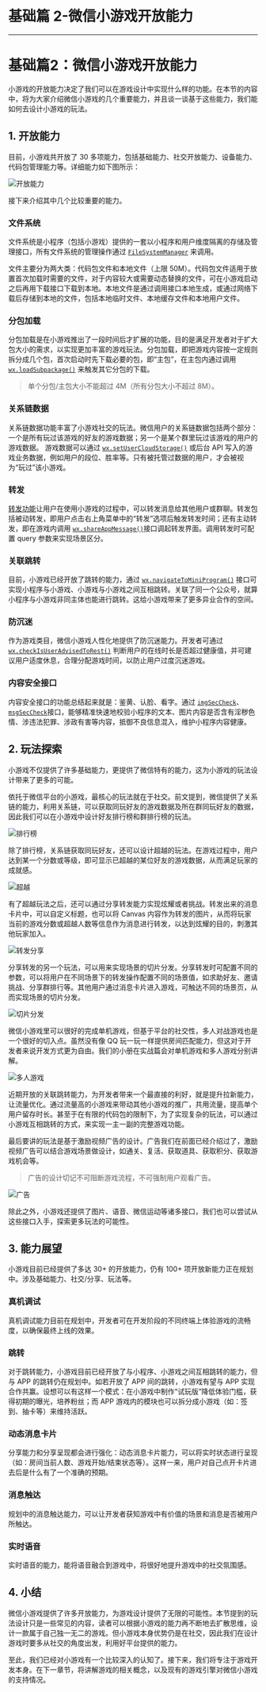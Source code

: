 
# 基础篇 2-微信小游戏开放能力
---

# 基础篇2：微信小游戏开放能力

小游戏的开放能力决定了我们可以在游戏设计中实现什么样的功能。在本节的内容中，将为大家介绍微信小游戏的几个重要能力，并且谈一谈基于这些能力，我们能如何去设计小游戏的玩法。

## 1\. 开放能力

目前，小游戏共开放了 30 多项能力，包括基础能力、社交开放能力、设备能力、代码包管理能力等。详细能力如下图所示：

![开放能力](https://p1-jj.byteimg.com/tos-cn-i-t2oaga2asx/gold-user-assets/2018/9/13/165d34527647ad4a~tplv-t2oaga2asx-image.image)

接下来介绍其中几个比较重要的能力。

### 文件系统

文件系统是小程序（包括小游戏）提供的一套以小程序和用户维度隔离的存储及管理接口，所有文件系统的管理操作通过 [`FileSystemManager`](https://developers.weixin.qq.com/minigame/dev/document/file/FileSystemManager.html) 来调用。

文件主要分为两大类：代码包文件和本地文件（上限 50M）。代码包文件适用于放置首次加载时需要的文件，对于内容较大或需要动态替换的文件，可在小游戏启动之后再用下载接口下载到本地。本地文件是通过调用接口本地生成，或通过网络下载后存储到本地的文件，包括本地临时文件、本地缓存文件和本地用户文件。

### 分包加载

分包加载是在小游戏推出了一段时间后才扩展的功能，目的是满足开发者对于扩大包大小的需求，以实现更加丰富的游戏玩法。分包加载，即把游戏内容按一定规则拆分成几个包，首次启动时先下载必要的包，即“主包”，在主包内通过调用 [`wx.loadSubpackage()`](https://developers.weixin.qq.com/minigame/dev/document/subpackages/wx.loadSubpackage.html) 来触发其它分包的下载。

> 单个分包/主包大小不能超过 4M（所有分包大小不超过 8M）。

### 关系链数据

关系链数据功能丰富了小游戏社交的玩法。微信用户的关系链数据包括两个部分：一个是所有玩过该游戏的好友的游戏数据；另一个是某个群里玩过该游戏的用户的游戏数据。 游戏数据可以通过 [`wx.setUserCloudStorage()`](https://developers.weixin.qq.com/minigame/dev/document/open-api/data/wx.setUserCloudStorage.html) 或后台 API 写入的游戏业务数据，例如用户的段位、胜率等。只有被托管过数据的用户，才会被视为“玩过”该小游戏。

### 转发

[转发功能](https://developers.weixin.qq.com/minigame/dev/tutorial/open-ability/share.html)让用户在使用小游戏的过程中，可以转发消息给其他用户或群聊。转发包括被动转发，即用户点击右上角菜单中的“转发”选项后触发转发时间；还有主动转发，即在游戏内调用 [`wx.shareAppMessage()`](https://developers.weixin.qq.com/minigame/dev/document/share/wx.shareAppMessage.html)接口调起转发界面。调用转发时可配置 query 参数来实现场景区分。

### 关联跳转

目前，小游戏已经开放了跳转的能力，通过 [`wx.navigateToMiniProgram()`](https://developers.weixin.qq.com/minigame/dev/api/open-api/miniprogram-navigate/wx.navigateToMiniProgram.html) 接口可实现小程序与小游戏、小游戏与小游戏之间互相跳转。关联了同一个公众号，就算小程序与小游戏非同主体也能进行跳转。这给小游戏带来了更多异业合作的空间。

### 防沉迷

作为游戏类目，微信小游戏人性化地提供了防沉迷能力。开发者可通过 [`wx.checkIsUserAdvisedToRest()`](https://developers.weixin.qq.com/minigame/dev/document/open-api/anti-addiction/wx.checkIsUserAdvisedToRest.html) 判断用户的在线时长是否超过健康值，并可建议用户适度休息，合理分配游戏时间，以防止用户过度沉迷游戏。

### 内容安全接口

内容安全接口的功能总结起来就是：鉴黄、认脸、看字。通过 [`imgSecCheck`](https://developers.weixin.qq.com/minigame/dev/document/open-api/sec-check/imgSecCheck.html)、[`msgSecCheck`](https://developers.weixin.qq.com/minigame/dev/document/open-api/sec-check/msgSecCheck.html)接口，能够精准快速地校验小程序的文本、图片内容是否含有淫秽色情、涉违法犯罪、涉政有害等内容，抵御不良信息混入，维护小程序内容健康。

## 2\. 玩法探索

小游戏不仅提供了许多基础能力，更提供了微信特有的能力，这为小游戏的玩法设计带来了更多的可能。

依托于微信平台的小游戏，最核心的玩法就在于社交。前文提到，微信提供了关系链的能力，利用关系链，可以获取同玩好友的游戏数据及所在群同玩好友的数据，因此我们可以在小游戏中设计好友排行榜和群排行榜的玩法。

![排行榜](https://p1-jj.byteimg.com/tos-cn-i-t2oaga2asx/gold-user-assets/2018/9/13/165d345276a413c3~tplv-t2oaga2asx-image.image)

除了排行榜，关系链获取同玩好友，还可以设计超越的玩法。在游戏过程中，用户达到某一个分数或等级，即可显示已超越的某位好友的游戏数据，从而满足玩家的成就感。

![超越](https://p1-jj.byteimg.com/tos-cn-i-t2oaga2asx/gold-user-assets/2018/9/13/165d3452769b4f64~tplv-t2oaga2asx-image.image)

有了超越玩法之后，还可以通过分享转发能力实现炫耀或者挑战。转发出来的消息卡片中，可以自定义标题，也可以将 Canvas 内容作为转发的图片，从而将玩家当前的游戏分数或超越人数等信息作为消息进行转发，以达到炫耀的目的，刺激其他玩家加入。

![转发分享](https://p1-jj.byteimg.com/tos-cn-i-t2oaga2asx/gold-user-assets/2018/9/13/165d345276917ba9~tplv-t2oaga2asx-image.image)

分享转发的另一个玩法，可以用来实现场景的切片分发。分享转发时可配置不同的参数，可以将用户在不同场景下的转发操作配置不同的场景值，如求助好友、邀请挑战、分享群排行等。其他用户通过消息卡片进入游戏，可触达不同的场景页，从而实现场景的切片分发。

![切片分发](https://p1-jj.byteimg.com/tos-cn-i-t2oaga2asx/gold-user-assets/2018/9/13/165d3452768c793b~tplv-t2oaga2asx-image.image)

微信小游戏里可以很好的完成单机游戏，但基于平台的社交性，多人对战游戏也是一个很好的切入点。虽然没有像 QQ 玩一玩一样提供房间匹配能力，但这对于开发者来说开发方式更为自由。我们的小册在实战篇会对单机游戏和多人游戏分别讲解。

![多人游戏](https://p1-jj.byteimg.com/tos-cn-i-t2oaga2asx/gold-user-assets/2018/9/13/165d34527b380026~tplv-t2oaga2asx-image.image)

近期开放的关联跳转能力，为开发者带来一个最直接的利好，就是提升拉新能力，让流量优化。通过流量高的小游戏来带动其他小游戏的推广，共用流量，提高单个用户留存时长。甚至于在有限的代码包的限制下，为了实现复杂的玩法，可以通过小游戏互相跳转的方式，来实现一主一副的完整游戏功能。

最后要讲的玩法是基于激励视频广告的设计。广告我们在前面已经介绍过了，激励视频广告可以结合游戏场景做设计，如通关、复活、获取道具、获取积分、获取游戏机会等。

> 广告的设计切记不可阻断游戏流程，不可强制用户观看广告。

![广告](https://p1-jj.byteimg.com/tos-cn-i-t2oaga2asx/gold-user-assets/2018/9/13/165d3453194e7a4b~tplv-t2oaga2asx-image.image)

除此之外，小游戏还提供了图片、语音、微信运动等诸多接口，我们也可以尝试从这些接口入手，探索更多玩法的可能性。

## 3\. 能力展望

小游戏目前已经提供了多达 30+ 的开放能力，仍有 100+ 项开放新能力正在规划中。涉及基础能力、社交/分享、玩法等。

### 真机调试

真机调试能力目前在规划中，开发者可在开发阶段的不同终端上体验游戏的流畅度，以确保最终上线的效果。

### 跳转

对于跳转能力，小游戏目前已经开放了与小程序、小游戏之间互相跳转的能力，但与 APP 的跳转仍在规划中。如若开放了 APP 间的跳转，小游戏有望与 APP 实现合作共赢。设想可以有这样一个模式：在小游戏中制作“试玩版”降低体验门槛，获得初期的曝光，培养粉丝；而 APP 游戏内的模块也可以拆分成小游戏（如：签到、抽卡等）来维持活跃。

### 动态消息卡片

分享能力和分享呈现都会进行强化：动态消息卡片能力，可以将实时状态进行呈现（如：房间当前人数、游戏开始/结束状态等）。这样一来，用户对自己点开卡片进去后是什么有了一个准确的预期。

### 消息触达

规划中的消息触达能力，可以让开发者获知游戏中有价值的场景和消息是否被用户所触达。

### 实时语音

实时语音的能力，能将语音融合到游戏中，将很好地提升游戏中的社交氛围感。

## 4\. 小结

微信小游戏提供了许多开放能力，为游戏设计提供了无限的可能性。本节提到的玩法设计只是一些常见的内容，读者可以根据小游戏的能力再不断地去扩散思维，设计一款属于自己独一无二的游戏。但小游戏本身优势仍是在社交，因此我们在设计游戏时要多从社交的角度出发，利用好平台提供的能力。

至此，我们已经对小游戏有一个比较深入的认知了。接下来，我们将专注于游戏开发本身。在下一章节，将讲解游戏的相关概念，以及现有的游戏引擎对微信小游戏的支持情况。
    
